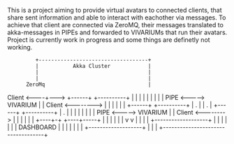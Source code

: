 This is a project aiming to provide virtual avatars to connected clients, that share sent information and able to interact with eachother via messages. To achieve that client are connected via ZeroMQ, their messages translated to akka-messages in PIPEs and forwarded to VIVARIUMs that run their avatars. Project is currently work in progress and some things are definetly not working.


             +-----------------------------------+
             |           Akka Cluster            |
             |                                   |
             |                                   |
          ZeroMq                                 |
Client  <----+--->  +------+     +----------+    |
             |      |      |     |          |    |
             |      | PIPE <-----> VIVARIUM |    |
Client  <-------->  |      |     |          |    |
             |      +------+     +----------+    |
  .          |                                   |
  .          |      +------+     +----------+    |
  .          |      |      |     |          |    |
             |      | PIPE <-----> VIVARIUM |    |
Client  <-------->  |      |     |          |    |
             |      +----+-+     +----+-----+    |
             |           |            |          |
             |           v            v          |
             |                                   |
             |        +-------------------+      |
             |        |                   |      |
             |        |     DASHBOARD     |      |
             |        |                   |      |
             |        +-------------------+      |
             |                                   |
             +-----------------------------------+

